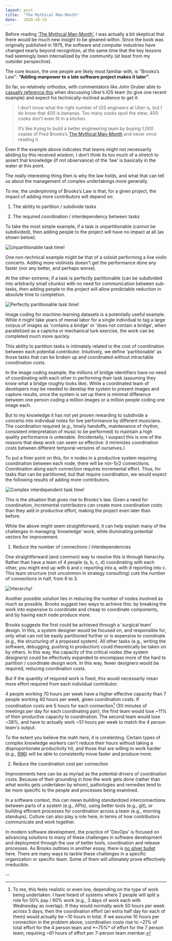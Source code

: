 ```yaml
---
layout: post
title:  "The Mythical Man-Month"
date:   2020-10-19
---
```



Before reading [‘The Mythical Man-Month’](man-month_amazon), I was actually a bit skeptical that there would be much new insight to be gleaned within. Since the book was originally published in 1975, the software and computer industries have changed nearly beyond recognition, at the same time that the key lessons had seemingly been internalized by the community (at least from my outsider perspective).

The core lesson, the one people are likely most familiar with, is "Brooks’s Law": **“Adding manpower to a late software project makes it later”**.

So far, so relatively orthodox, with commentators like John Gruber able to [casually reference this](https://daringfireball.net/linked/2020/05/28/uber-counterfeit-capitalism) when discussing Uber’s iOS team (to give one recent example) and expect his technically-inclined audience to get it:

>I don’t know what the right number of iOS engineers at Uber is, but I do know that 400 is bananas. Too many cooks spoil the stew; 400 cooks don’t even fit in a kitchen.
>
>It’s like trying to build a better engineering team by buying 1,000 copies of Fred Brooks’s [The Mythical Man-Month](https://www.amazon.com/Mythical-Man-Month-Software-Engineering-Anniversary/dp/0201835959/?tag=df-amzn-20) and never once reading it.

Even if the example above indicates that teams might not necessarily abiding by this received wisdom, I don’t think its too much of a stretch to assert that knowledge (if not observance) of the ‘law’ is basically in the water at this point.

The really interesting thing then is why the law holds, and what that can tell us about the management of complex undertakings more generally.

To me, the underpinning of Brooks’s Law is that, for a given project, the impact of adding more contributors will depend on:

1. The ability to partition / subdivide tasks

2. The required coordination / interdependency between tasks

To take the most simple example, if a task is unpartitionable (cannot be subdivided), then adding people to the project will have no impact at all (as shown below).

![Unpartitionable task time!](/assets/images/man-month_unpartitionable.jpg)

One non-technical example might be that of a soloist performing a live violin concerto. Adding more violinists doesn't get the performance done any faster (nor any better, and perhaps worse).

At the other extreme, if a task is perfectly partitionable (can be subdivided into arbitrarily small chunks) with no need for communication between sub-tasks, then adding people to the project will allow predictable reduction in absolute time to completion.

![Perfectly partitionable task time!](/assets/images/man-month_perfectly_partitionable.jpg)

Image coding for machine-learning datasets is a potentially useful example. While it might take years of menial labor for a single individual to tag a large corpus of images as 'contains a bridge' or 'does not contain a bridge', when parallelized as a captcha or mechanical turk exercise, the work can be completed much more quickly.

This ability to partition tasks is intimately related to the cost of coordination between each potential contributor. Intuitively, we define 'partitionable' as those tasks that can be broken up and coordinated without intractable coordination costs.

In the image coding example, the millions of bridge-identifiers have no need of coordinating with each other in performing their task (assuming they know what a bridge roughly looks like). While a coordinated team of developers may be needed to develop the system to present images and capture results, once the system is set up there is minimal difference between one person coding a million images or a million people coding one image each.

But to my knowledge it has not yet proven rewarding to subdivide a concerto into individual notes for live performance by different musicians. The coordination required (e.g., timely handoffs, maintenance of rhythm, consistent interpretation of music to be performed) to maintain a high quality performance is untenable. (Incidentally, I suspect this is one of the reasons that deep work can seem so effective: it minimizes coordination costs between different temporal versions of ourselves.)

To put a finer point on this, for n nodes in a productive system requiring coordination between each node, there will be n(n-1)/2 connections. Coordination along each connection requires incremental effort. Thus, for tasks that can be partitioned, but that require coordination, we would expect the following results of adding more contributors.

![Complex interdependent task time!](/assets/images/man-month_complex_interdependent.jpg)

This is the situation that gives rise to Brooks's law. Given a need for coordination, incremental contributors can create more coordination costs than they add in productive effort, making the project even later than before.

While the above might seem straightforward, it can help explain many of the challenges in managing 'knowledge' work, while illuminating potential vectors for improvement.

1. Reduce the number of connections / interdependencies

One straightforward (and common) way to resolve this is through hierarchy. Rather than have a team of 4  people (a, b, c, d) coordinating with each other, you might end up with b and c reporting into a, with d reporting into c. This team structure (not uncommon in strategy consulting) cuts the number of connections in half, from 6 to 3.

![Hierarchy!](/assets/images/man-month_hierarchy.jpg)

Another possible solution lies in reducing the number of nodes involved as much as possible. Brooks suggest two ways to achieve this: by breaking the work into expensive to coordinate and cheap to coordinate components, and by having each node produce more.

Brooks suggests the first could be achieved through a 'surgical team' design. In this, a system designer would be focused on, and responsible for, only what can not be easily partitioned further or is expensive to coordinate (e.g., the structuring of a proposed system). All other tasks (e.g., writing the software, debugging, pushing to production) could theoretically be taken on by others. In this way, the capacity of the critical nodes (the system designers) could be effectively expanded to encompass more of the hard to partition / coordinate design work. In this way, fewer designers would be required, reducing coordination costs.

But if the quantity of required work is fixed, this would necessarily mean more effort required from each individual contributor.

4 people working 70 hours per week have a higher effective capacity than 7 people working 40 hours per week, given coordination costs. If coordination costs are 5 hours for each connection[^1] (30 minutes of meetings per day for each coordinating pair), the first team would lose ~11% of their productive capacity to coordination. The second team would lose ~38%, and have to actually work ~51 hours per week to match the 4 person team's output.

To the extent you believe the math here, it is unrelenting. Certain types of complex knowledge workers can't reduce their hours without taking a disproportionate productivity hit, and those that are willing to work harder (e.g., [996](996_system)) will be able to consistently move faster and produce more.

2. Reduce the coordination cost per connection

Improvements here can be as myriad as the potential drivers of coordination costs. Because of their grounding in *how* the work gets done (rather than *what* works gets undertaken by whom), pathologies and remedies tend to be more specific to the people and processes being examined.

In a software context, this can mean building standardized interconnections between parts of a system (e.g., APIs), using better tools (e.g., git), or building efficient processes for coordination across a team (e.g., morning standups). Culture can also play a role here, in terms of how contributors communicate and work together.

In modern software development, the practice of 'DevOps' is focused on advancing solutions to many of these challenges in software development and deployment through the use of better tools, coordination and release processes. As Brooks outlines in another essay, there is [no silver bullet][silver_bullet] here. There are many ways to tackle these challenges in a specific organization or specific team. Some of them will ultimately prove effectively irreducible.




--

[^1]: To me, this feels realistic or even low, depending on the type of work being undertaken. I have heard of systems where 2 people will split a role for 50% pay / 60% work (e.g., 3 days of work each with Wednesday as overlap). If they would normally work 50 hours per week across 5 days, then the coordination effort (an extra half day for each of them) would actually be ~10 hours in total. If we assume 10 hours per connection in the problem above, coordination costs rise to ~21% of total effort for the 4 person team and *~75%* of effort for the 7 person team, requiring ~61 hours of effort per 7-person team member.


[man-month_amazon]:[https://www.amazon.ca/Mythical-Man-Month-Software-Engineering-Anniversary/dp/0201835959/]
[996_system]:[https://en.wikipedia.org/wiki/996_working_hour_system]
[silver_bullet]:[http://faculty.salisbury.edu/~xswang/Research/Papers/SERelated/no-silver-bullet.pdf]
